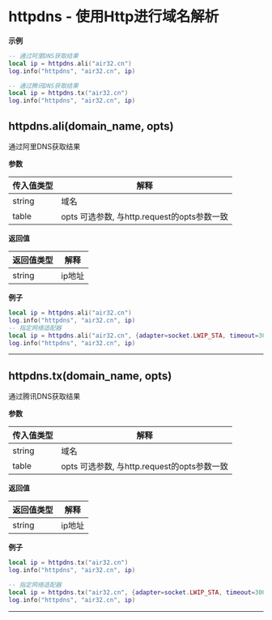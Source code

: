 # httpdns - 使用Http进行域名解析

**示例**

```lua
-- 通过阿里DNS获取结果
local ip = httpdns.ali("air32.cn")
log.info("httpdns", "air32.cn", ip)

-- 通过腾讯DNS获取结果
local ip = httpdns.tx("air32.cn")
log.info("httpdns", "air32.cn", ip)

```

## httpdns.ali(domain_name, opts)



通过阿里DNS获取结果

**参数**

|传入值类型|解释|
|-|-|
|string|域名|
|table|opts 可选参数, 与http.request的opts参数一致|

**返回值**

|返回值类型|解释|
|-|-|
|string|ip地址|

**例子**

```lua
local ip = httpdns.ali("air32.cn")
log.info("httpdns", "air32.cn", ip)
-- 指定网络适配器
local ip = httpdns.ali("air32.cn", {adapter=socket.LWIP_STA, timeout=3000})
log.info("httpdns", "air32.cn", ip)

```

---

## httpdns.tx(domain_name, opts)



通过腾讯DNS获取结果

**参数**

|传入值类型|解释|
|-|-|
|string|域名|
|table|opts 可选参数, 与http.request的opts参数一致|

**返回值**

|返回值类型|解释|
|-|-|
|string|ip地址|

**例子**

```lua
local ip = httpdns.tx("air32.cn")
log.info("httpdns", "air32.cn", ip)

-- 指定网络适配器
local ip = httpdns.tx("air32.cn", {adapter=socket.LWIP_STA, timeout=3000})
log.info("httpdns", "air32.cn", ip)

```

---

